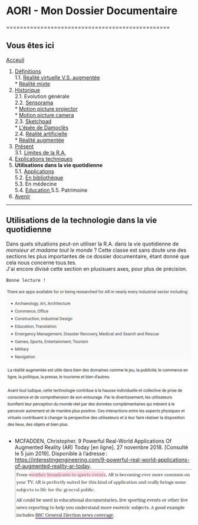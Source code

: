 # AORI - Mon Dossier Documentaire
================================================
## Vous êtes ici

[Acceuil](Introduction.md)  

1. [Définitions](Definition.md)  
  1.1. [Réalité virtuelle V.S. augmentée](vs.md)    
         * [Réalité mixte](mixed.md)  
2. [Historique](Histoire.md)  
  2.1. Evolution générale  
  2.2. [Sensorama](sensorama.md)  
         * [Motion picture projector](premierei.md)   
         * [Motion picture camera](secondei.md)  
  2.3. [Sketchpad](logiciel.md)  
         * [L'épée de Damoclès](epee.md)  
  2.4. [Réalité artificielle](rearti.md)  
         * [Réalité augmentée](ra.md)  
3. [Présent](present.md)  
  3.1. [Limites de la R.A.](limits.md)  
4. [Explications techniques](Fonctionnement.md)  
5. **Utilisations dans la vie quotidienne**  
   5.1. [Applications](app.md)  
   5.2. [En bibliothèque](bibli.md)  
   5.3.  En médecine  
   5.4. [Education ](education.md) 
   5.5. Patrimoine
 6. [Avenir](Avenir.md)  
 -----------------------------------------------
 
 **Utilisations** de la technologie dans la __vie quotidienne__
  --------------------------------------------------------------------------------------------------------------------------------------
Dans quels situations peut-on utiliser la R.A. dans la vie quotidienne de *monsieur et madame tout le monde* ? Cette classe est sans doute une des sections les plus importantes de ce dossier documentaire, étant donné que cela nous concerne tous.tes.  
J'ai encore divisé cette section en plusisuers axes, pour plus de précision.  
````
Bonne lecture !
````

![everyday 1](/Images/utiquo2.JPG)  

![everyday 2](/Images/utiquo3.JPG)  

* MCFADDEN, Christopher. 9 Powerful Real-World Applications Of Augmented Reality (AR) Today [en ligne]. 27 novembre 2018. [Consulté le 5 juin 2019]. Disponible à l’adresse : https://interestingengineering.com/9-powerful-real-world-applications-of-augmented-reality-ar-today.  
![everyday3](/Images/utiquo4.JPG)  
